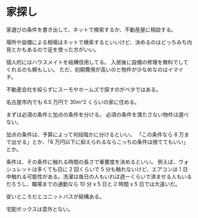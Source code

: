 # 家探し

家選びの条件を書き出して、ネットで検索するか、不動産屋に相談する。

場所や設備による相場はネットで検索するといいけど、決めるのはどっちみち内見とかもあるので足を使った方がいい。

個人的にはハウスメイトを結構信用してる。
入居後に設備の修理を無料でしてくれるのも頼もしい。
ただ、初期費用が高いのと物件が少なめなのはイマイチ。

不動産会社を絞らずにスーモやホームズで探すのがベタではある。

名古屋市内でも 6.5 万円で 30m^2 くらいの家に住める。

まずは必須の条件と加点の条件を分ける。
必須の条件を満たさない物件は選べない。

加点の条件は、予算によって何段階かに分けるといい。
「この条件なら 8 万まで出せる」とか、「6 万円以下に抑えられるならこっちの条件は捨ててもいい」とか。

条件は、その条件に触れる時間の長さで重要度を決めるといい。
例えば、ウォシュレットは多くても日に 2 回くらいで 5 分も触れないけど、エアコンは 1 日中触れる可能性がある。洗濯は毎日の人もいれば週一くらいで済ませる人もいるだろうし、職場までの通勤なら 10 分 x 5 日と 2 時間 x 5 日では大違いだ。

安いところだとユニットバスが結構ある。

宅配ボックスは意外とない。
